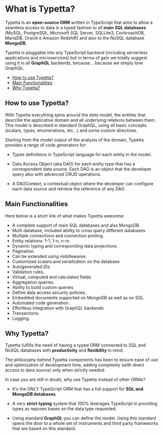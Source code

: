 # What is Typetta?

Typetta is an **open-source ORM** written in TypeScript that aims to allow a seamless access to data in a typed fashion to all **main SQL databases** (MySQL, PostgreSQL, Microsoft SQL Server, SQLLite3, CockroachDB, MariaDB, Oracle e Amazon Redshift) and also to the NoSQL database **MongoDB**.

Typetta is pluggable into any TypeScript backend (including serverless applications and microservices) but in terms of gain we totally suggest using it in all **GraphQL** backends, because... because we simply love GraphQL.

  - [How to use Typetta?](#how-to-use-typetta)
  - [Main Functionalities](#main-functionalities)
  - [Why Typetta?](#why-typetta)
  
## How to use Typetta?
With Typetta everything spins around the *data model*, the entities that describe the applicative domain and all underlying relations between them. This model is described in standard GraphQL, using all basic concepts (scalars, types, enumerations, etc...) and some custom directives.

Starting from the model output of the analysis of the domain, Typetta provides a range of code generators for:

- Types definitions in TypeScript language for each entity in the model.

- Data Access Object (aka DAO) for each entity type that has a correspondent data source. Each DAO is an object that the developer query also with advanced CRUD operations.

- A DAOContext, a contextual object where the developer can configure each data source and retrieve the reference of any DAO.

## Main Functionalities

Here below is a short link of what makes Typetta awesome:

- A complete support of main SQL databases and also MongoDB.
- Multi database, included ability to cross query different databases.
- Multiple connections and connection pooling.
- Entity relations: 1-1, 1-n, n-m.
- Dynamic typing and corresponding data projections.
- Pagination.
- Can be extended using middlewares.
- Customized scalars and serialization on the database.
- Autogenerated IDs
- Validation rules.
- Virtual, computed and calculated fields.
- Aggregation queries.
- Ability to build custom queries.
- Define data access security policies.
- Embedded documents supported on MongoDB as well as on SQL.
- Automated code generation.
- Effortless integration with GraphQL backends.
- Transactions.
- Logging.

## Why Typetta?

Typetta fulfills the need of having a typed ORM connected to SQL and NoSQL databases with **productivity** and **flexibility** in mind.

The philosophy behind Typetta components has been to ensure ease of use and optimization of development time, adding complexity (with direct access to dara source) only when strictly needed.

In case you are still in doubt, why use Typetta instead of other ORMs?

- It's the ONLY TypeScript ORM that has a full support for **SQL and MongoDB databases**.
  
- A very **strict typing** system that 100% leverages TypeScript in providing types as reposes bases on the data type requested.

- Using standard **GraphQL** you can define the model. Using this standard opens the door  to a whole set of instruments and third party frameworks that are based on this standard.
